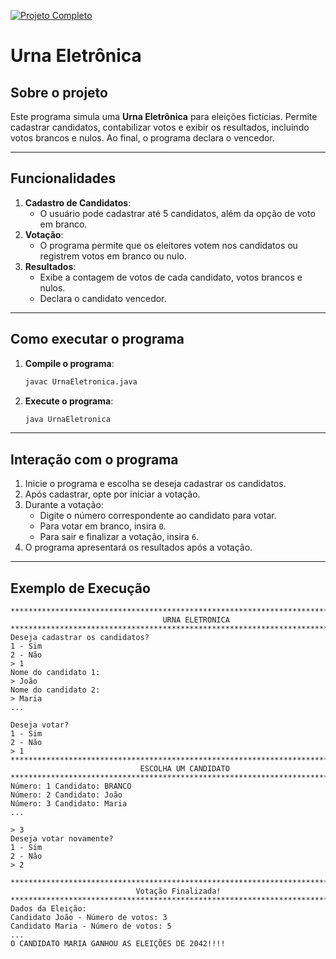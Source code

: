 [![Projeto Completo](https://img.shields.io/badge/Projeto-Completo-brightgreen)](#) 
# Urna Eletrônica

## Sobre o projeto

Este programa simula uma **Urna Eletrônica** para eleições fictícias. 
Permite cadastrar candidatos, contabilizar votos e exibir os resultados, incluindo votos brancos e nulos. 
Ao final, o programa declara o vencedor.

---

## Funcionalidades

1. **Cadastro de Candidatos**:
   - O usuário pode cadastrar até 5 candidatos, além da opção de voto em branco.
2. **Votação**:
   - O programa permite que os eleitores votem nos candidatos ou registrem votos em branco ou nulo.
3. **Resultados**:
   - Exibe a contagem de votos de cada candidato, votos brancos e nulos.
   - Declara o candidato vencedor.

---

## Como executar o programa

1. **Compile o programa**:
   ```bash
   javac UrnaEletronica.java
   ```

2. **Execute o programa**:
   ```bash
   java UrnaEletronica
   ```

---

## Interação com o programa

1. Inicie o programa e escolha se deseja cadastrar os candidatos.
2. Após cadastrar, opte por iniciar a votação.
3. Durante a votação:
   - Digite o número correspondente ao candidato para votar.
   - Para votar em branco, insira `0`.
   - Para sair e finalizar a votação, insira `6`.
4. O programa apresentará os resultados após a votação.

---

## Exemplo de Execução

```plaintext
***************************************************************************************
                                  URNA ELETRONICA                                      
****************************************************************************************
Deseja cadastrar os candidatos? 
1 - Sim
2 - Não
> 1
Nome do candidato 1:
> João
Nome do candidato 2:
> Maria
...

Deseja votar? 
1 - Sim
2 - Não
> 1
*******************************************************************************    
                             ESCOLHA UM CANDIDATO                             
*******************************************************************************
Número: 1 Candidato: BRANCO
Número: 2 Candidato: João
Número: 3 Candidato: Maria
...

> 3
Deseja votar novamente? 
1 - Sim
2 - Não
> 2

*******************************************************************************    
                            Votação Finalizada!                             
*******************************************************************************
Dados da Eleição:
Candidato João - Número de votos: 3
Candidato Maria - Número de votos: 5
...
O CANDIDATO MARIA GANHOU AS ELEIÇÕES DE 2042!!!!
```
